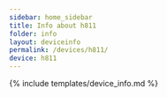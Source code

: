 ```yaml
---
sidebar: home_sidebar
title: Info about h811
folder: info
layout: deviceinfo
permalink: /devices/h811/
device: h811
---
```

{% include templates/device_info.md %}
